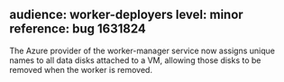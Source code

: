 audience: worker-deployers
level: minor
reference: bug 1631824
---
The Azure provider of the worker-manager service now assigns unique names to all data disks attached to a VM, allowing those disks to be removed when the worker is removed.
